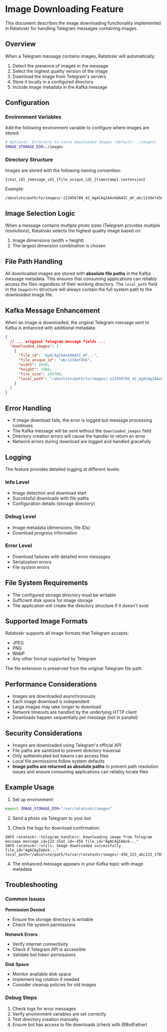 # Image Downloading Feature

This document describes the image downloading functionality implemented in Ratatoskr for handling Telegram messages containing images.

## Overview

When a Telegram message contains images, Ratatoskr will automatically:
1. Detect the presence of images in the message
2. Select the highest quality version of the image
3. Download the image from Telegram's servers
4. Store it locally in a configured directory
5. Include image metadata in the Kafka message

## Configuration

### Environment Variables

Add the following environment variable to configure where images are stored:

```bash
# Optional: Directory to store downloaded images (default: ./images)
IMAGE_STORAGE_DIR=./images
```

### Directory Structure

Images are stored with the following naming convention:
```
{chat_id}_{message_id}_{file_unique_id}_{timestamp}.{extension}
```

Example:
```
/absolute/path/to/images/-123456789_42_AgACAgIAAxkDAAIC_mF_abc123def456_1703123456.jpg
```

## Image Selection Logic

When a message contains multiple photo sizes (Telegram provides multiple resolutions), Ratatoskr selects the highest quality image based on:
1. Image dimensions (width × height)
2. The largest dimension combination is chosen

## File Path Handling

All downloaded images are stored with **absolute file paths** in the Kafka message metadata. This ensures that consuming applications can reliably access the files regardless of their working directory. The `local_path` field in the `ImageInfo` structure will always contain the full system path to the downloaded image file.

## Kafka Message Enhancement

When an image is downloaded, the original Telegram message sent to Kafka is enhanced with additional metadata:

```json
{
  // ... original Telegram message fields ...
  "downloaded_images": [
    {
      "file_id": "AgACAgIAAxkDAAIC_mF...",
      "file_unique_id": "abc123def456",
      "width": 1920,
      "height": 1080,
      "file_size": 245760,
      "local_path": "/absolute/path/to/images/-123456789_42_AgACAgIAAxkDAAIC_mF_abc123def456_1703123456.jpg"
    }
  ]
}
```

## Error Handling

- If image download fails, the error is logged but message processing continues
- The Kafka message will be sent without the `downloaded_images` field
- Directory creation errors will cause the handler to return an error
- Network errors during download are logged and handled gracefully

## Logging

The feature provides detailed logging at different levels:

### Info Level
- Image detection and download start
- Successful downloads with file paths
- Configuration details (storage directory)

### Debug Level
- Image metadata (dimensions, file IDs)
- Download progress information

### Error Level
- Download failures with detailed error messages
- Serialization errors
- File system errors

## File System Requirements

- The configured storage directory must be writable
- Sufficient disk space for image storage
- The application will create the directory structure if it doesn't exist

## Supported Image Formats

Ratatoskr supports all image formats that Telegram accepts:
- JPEG
- PNG
- WebP
- Any other format supported by Telegram

The file extension is preserved from the original Telegram file path.

## Performance Considerations

- Images are downloaded asynchronously
- Each image download is independent
- Large images may take longer to download
- Network timeouts are handled by the underlying HTTP client
- Downloads happen sequentially per message (not in parallel)

## Security Considerations

- Images are downloaded using Telegram's official API
- File paths are sanitized to prevent directory traversal
- Only authenticated bot tokens can access files
- Local file permissions follow system defaults
- **Image paths are returned as absolute paths** to prevent path resolution issues and ensure consuming applications can reliably locate files

## Example Usage

1. Set up environment:
```bash
export IMAGE_STORAGE_DIR="/var/ratatoskr/images"
```

2. Send a photo via Telegram to your bot

3. Check the logs for download confirmation:
```
INFO ratatoskr::telegram_handlers: Downloading image from Telegram message message_id=123 chat_id=-456 file_id="AgACAgIAAxk..."
INFO ratatoskr::utils: Image downloaded successfully file_id="AgACAgIAAxk..." local_path="/absolute/path/to/var/ratatoskr/images/-456_123_abc123_1703123456.jpg"
```

4. The enhanced message appears in your Kafka topic with image metadata

## Troubleshooting

### Common Issues

**Permission Denied**
- Ensure the storage directory is writable
- Check file system permissions

**Network Errors**
- Verify internet connectivity
- Check if Telegram API is accessible
- Validate bot token permissions

**Disk Space**
- Monitor available disk space
- Implement log rotation if needed
- Consider cleanup policies for old images

### Debug Steps

1. Check logs for error messages
2. Verify environment variables are set correctly
3. Test directory creation manually
4. Ensure bot has access to file downloads (check with @BotFather)